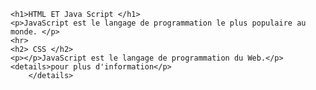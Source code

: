 <!DOCTYPE html>
<html lang="en">
<head>
    <meta charset="UTF-8">
  
    <h1>HTML ET Java Script </h1>
    <p>JavaScript est le langage de programmation le plus populaire au monde. </p>
    <hr>
    <h2> CSS </h2>
    <p></p>JavaScript est le langage de programmation du Web.</p>
    <details>pour plus d'information</p>
        </details>
</head>
<body>
    


</body>
</html>
